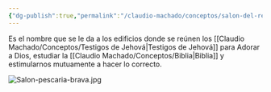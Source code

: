 ```yaml
---
{"dg-publish":true,"permalink":"/claudio-machado/conceptos/salon-del-reino/"}
---
```


Es el nombre que se le da a los edificios donde se reúnen los [[Claudio Machado/Conceptos/Testigos de Jehová\|Testigos de Jehová]] para Adorar a Dios, estudiar la [[Claudio Machado/Conceptos/Biblia\|Biblia]] y estimularnos mutuamente a hacer lo correcto.


![Salon-pescaria-brava.jpg](/img/user/Personal/Im%C3%A1genes/Salon-pescaria-brava.jpg)
